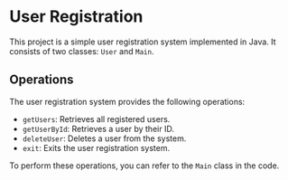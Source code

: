 # User Registration

This project is a simple user registration system implemented in Java. It consists of two classes: `User` and `Main`.

## Operations

The user registration system provides the following operations:

- `getUsers`: Retrieves all registered users.
- `getUserById`: Retrieves a user by their ID.
- `deleteUser`: Deletes a user from the system.
- `exit`: Exits the user registration system.

To perform these operations, you can refer to the `Main` class in the code.
